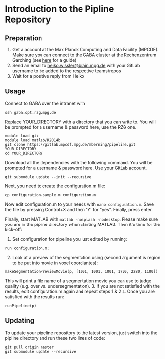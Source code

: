Introduction to the Pipline Repository
======================================

Preparation
-----------
1. Get a account at the Max Planck Computing and Data Facility (MPCDF). Make sure you can connect to the GABA cluster at the Rechenzentrum Garching (see [here](https://wiki.hest.brain.mpg.de/doku.php?id=knowledge:organization:it:connecting_to_garching) for a guide)
2. Send an email to heiko.wissler@brain.mpg.de with your GitLab username to be added to the respective teams/repos
3. Wait for a positive reply from Heiko

Usage
-----

Connect to GABA over the intranet with
```
ssh gaba.opt.rzg.mpg.de
```

Replace YOUR_DIRECTORY with a directory that you can write to.
You will be prompted for a username & password here, use the RZG one.
```
module load git
module load matlab/R2014b
git clone https://gitlab.mpcdf.mpg.de/mberning/pipeline.git YOUR_DIRECTORY
cd YOUR_DIRECTORY
```

Download all the dependencies with the following command. You will be prompted for a username & password here. Use your GitLab account.
```
git submodule update --init --recursive
```

Next, you need to create the configuration.m file:
```
cp configuration-sample.m configuration.m
```

Now edit configuration.m to your needs with `nano configuration.m`. Save the file
by pressing Control+X and then 'Y' for "yes". Finally, press enter.

Finally, start MATLAB with `matlab -nosplash -nodesktop`. Please make sure you are in the pipline directory when starting MATLAB. Then it's time for the kick-off:

1. Set configuration for pipeline you just edited by running:
```
run configuration.m;
```
2. Look at a preview of the segmentation using (second argument is region to be put into movie in voxel coordiantes): 
```
makeSegmentationPreviewMovie(p, [1001, 1001, 1001, 1720, 2280, 1100])
```
This will print a file name of a segmentation movie you can use to judge quality (e.g. over vs. undersegmentation).
3. If you are not satisfied with the results, edit configuration.m again and repeat steps 1 & 2
4. Once you are satisfied with the results run:
```
runPipeline(p)
```

Updating
--------

To update your pipeline repository to the latest version, just switch into the pipline directory and run these two lines of code:
```
git pull origin master
git submodule update --recursive
```

